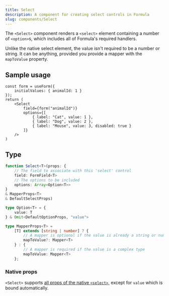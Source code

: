 ```yaml
---
title: Select
description: A component for creating select controls in Formula
slug: components/Select
---
```


The `<Select>` component renders a `<select>` element containing a number of `<option>`s, which includes
all of Formula's required handlers.

Unlike the native select element, the value isn't required to be a number or string. It can be anything, provided you
provide a mapper with the `mapToValue` property.

## Sample usage

```tsx
const form = useForm({
    initialValues: { animalId: 1 }
});
return (
    <Select
        field={form("animalId")}
        options={[
            { label: "Cat", value: 1 },
            { label: "Dog", value: 2 },
            { label: "Mouse", value: 3, disabled: true }
        ]}
    />
)
```

## Type

```typescript
function Select<T>(props: {
    // The field to associate with this 'select' control
    field: FormField<T>
    // The options to be included
    options: Array<Option<T>>
}
& MapperProps<T>
& DefaultSelectProps)

type Option<T> = {
    value: T
} & Omit<DefaultOptionProps, "value">

type MapperProps<T> =
    [T] extends [string | number] ? {
        // A mapper is optional if the value is already a string or number
        mapToValue?: Mapper<T>
    } : {
        // A mapper is required if the value is a complex type
        mapToValue: Mapper<T>
    };
```

### Native props

`<Select>` supports
[all props of the native `<select>`](https://developer.mozilla.org/en-US/docs/Web/HTML/Reference/Elements/select#attributes),
except for `value` which is bound automatically.
